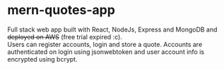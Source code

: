 # mern-quotes-app
Full stack web app built with React, NodeJs, Express and MongoDB and ~~deployed on AWS~~ (free trial expired :c).  
Users can register accounts, login and store a quote. Accounts are authenticated on login using jsonwebtoken and user account info is encrypted using bcrypt.
